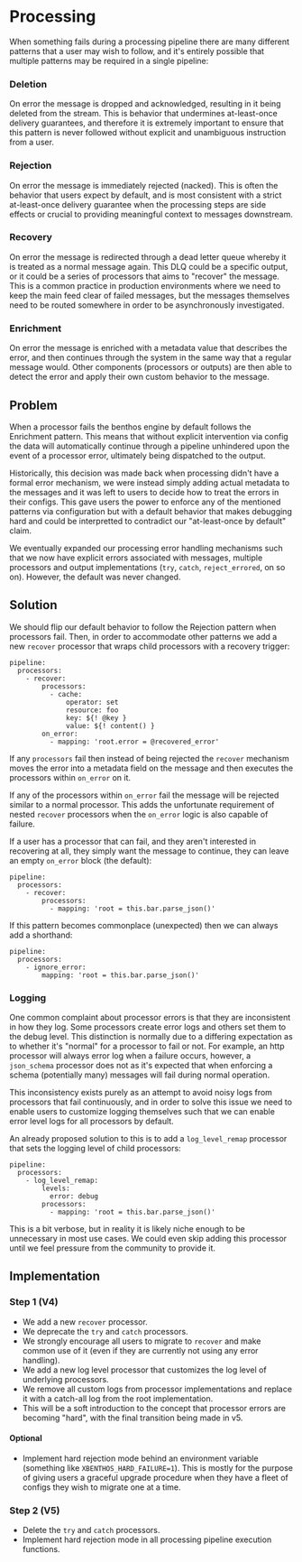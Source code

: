 Processing
==========

When something fails during a processing pipeline there are many different patterns that a user may wish to follow, and it's entirely possible that multiple patterns may be required in a single pipeline:

### Deletion

On error the message is dropped and acknowledged, resulting in it being deleted from the stream. This is behavior that undermines at-least-once delivery guarantees, and therefore it is extremely important to ensure that this pattern is never followed without explicit and unambiguous instruction from a user.

### Rejection

On error the message is immediately rejected (nacked). This is often the behavior that users expect by default, and is most consistent with a strict at-least-once delivery guarantee when the processing steps are side effects or crucial to providing meaningful context to messages downstream.

### Recovery

On error the message is redirected through a dead letter queue whereby it is treated as a normal message again. This DLQ could be a specific output, or it could be a series of processors that aims to "recover" the message. This is a common practice in production environments where we need to keep the main feed clear of failed messages, but the messages themselves need to be routed somewhere in order to be asynchronously investigated.

### Enrichment

On error the message is enriched with a metadata value that describes the error, and then continues through the system in the same way that a regular message would. Other components (processors or outputs) are then able to detect the error and apply their own custom behavior to the message.

## Problem

When a processor fails the benthos engine by default follows the Enrichment pattern. This means that without explicit intervention via config the data will automatically continue through a pipeline unhindered upon the event of a processor error, ultimately being dispatched to the output.

Historically, this decision was made back when processing didn't have a formal error mechanism, we were instead simply adding actual metadata to the messages and it was left to users to decide how to treat the errors in their configs. This gave users the power to enforce any of the mentioned patterns via configuration but with a default behavior that makes debugging hard and could be interpretted to contradict our "at-least-once by default" claim.

We eventually expanded our processing error handling mechanisms such that we now have explicit errors associated with messages, multiple processors and output implementations (`try`, `catch`, `reject_errored`, on so on). However, the default was never changed.

## Solution

We should flip our default behavior to follow the Rejection pattern when processors fail. Then, in order to accommodate other patterns we add a new `recover` processor that wraps child processors with a recovery trigger:

```
pipeline:
  processors:
    - recover:
        processors:
          - cache:
              operator: set
              resource: foo
              key: ${! @key }
              value: ${! content() }
        on_error:
          - mapping: 'root.error = @recovered_error'
```

If any `processors` fail then instead of being rejected the `recover` mechanism moves the error into a metadata field on the message and then executes the processors within `on_error` on it.

If any of the processors within `on_error` fail the message will be rejected similar to a normal processor. This adds the unfortunate requirement of nested `recover` processors when the `on_error` logic is also capable of failure.

If a user has a processor that can fail, and they aren't interested in recovering at all, they simply want the message to continue, they can leave an empty `on_error` block (the default):

```
pipeline:
  processors:
    - recover:
        processors:
          - mapping: 'root = this.bar.parse_json()'
```

If this pattern becomes commonplace (unexpected) then we can always add a shorthand:

```
pipeline:
  processors:
    - ignore_error:
        mapping: 'root = this.bar.parse_json()'
```

### Logging

One common complaint about processor errors is that they are inconsistent in how they log. Some processors create error logs and others set them to the debug level. This distinction is normally due to a differing expectation as to whether it's "normal" for a processor to fail or not. For example, an http processor will always error log when a failure occurs, however, a `json_schema` processor does not as it's expected that when enforcing a schema (potentially many) messages will fail during normal operation.

This inconsistency exists purely as an attempt to avoid noisy logs from processors that fail continuously, and in order to solve this issue we need to enable users to customize logging themselves such that we can enable error level logs for all processors by default.

An already proposed solution to this is to add a `log_level_remap` processor that sets the logging level of child processors:

```
pipeline:
  processors:
    - log_level_remap:
        levels:
          error: debug
        processors:
          - mapping: 'root = this.bar.parse_json()'
```

This is a bit verbose, but in reality it is likely niche enough to be unnecessary in most use cases. We could even skip adding this processor until we feel pressure from the community to provide it.

## Implementation

### Step 1 (V4)

- We add a new `recover` processor.
- We deprecate the `try` and `catch` processors.
- We strongly encourage all users to migrate to `recover` and make common use of it (even if they are currently not using any error handling).
- We add a new log level processor that customizes the log level of underlying processors.
- We remove all custom logs from processor implementations and replace it with a catch-all log from the root implementation.
- This will be a soft introduction to the concept that processor errors are becoming "hard", with the final transition being made in v5.

#### Optional

- Implement hard rejection mode behind an environment variable (something like `XBENTHOS_HARD_FAILURE=1`). This is mostly for the purpose of giving users a graceful upgrade procedure when they have a fleet of configs they wish to migrate one at a time.

### Step 2 (V5)

- Delete the `try` and `catch` processors.
- Implement hard rejection mode in all processing pipeline execution functions.

